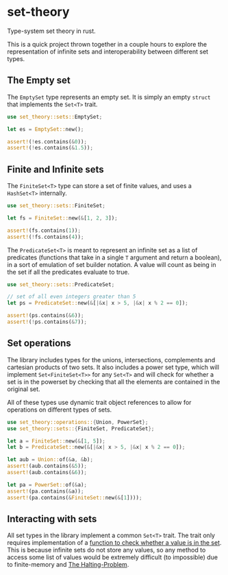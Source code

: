 # set-theory

Type-system set theory in rust. 

This is a quick project thrown together in a couple hours to explore the representation of infinite sets and interoperability between different set types.

## The Empty set

The `EmptySet` type represents an empty set. It is simply an empty `struct` that implements the `Set<T>` trait.

```rs
use set_theory::sets::EmptySet;

let es = EmptySet::new();

assert!(!es.contains(&0));
assert!(!es.contains(&1.5));
```

## Finite and Infinite sets

The `FiniteSet<T>` type can store a set of finite values, and uses a `HashSet<T>` internally.

```rs
use set_theory::sets::FiniteSet;

let fs = FiniteSet::new(&[1, 2, 3]);

assert!(fs.contains(1));
assert!(!fs.contains(4));
```

The `PredicateSet<T>` is meant to represent an infinite set as a list of predicates (functions that take in a single `T` argument and return a boolean), in a sort of emulation of set builder notation. A value will count as being in the set if all the predicates evaluate to true.

```rs
use set_theory::sets::PredicateSet;

// set of all even integers greater than 5
let ps = PredicateSet::new(&[|&x| x > 5, |&x| x % 2 == 0]);

assert!(ps.contains(&6));
assert!(!ps.contains(&7));
```

## Set operations

The library includes types for the unions, intersections, complements and cartesian products of two sets. It also includes a power set type, which will implement `Set<FiniteSet<T>>` for any `Set<T>` and will check for whether a set is in the powerset by checking that all the elements are contained in the original set.

All of these types use dynamic trait object references to allow for operations on different types of sets.

```rs
use set_theory::operations::{Union, PowerSet};
use set_theory::sets::{FiniteSet, PredicateSet};

let a = FiniteSet::new(&[1, 5]);
let b = PredicateSet::new(&[|&x| x > 5, |&x| x % 2 == 0]);

let aub = Union::of(&a, &b);
assert!(aub.contains(&5));
assert!(aub.contains(&6));

let pa = PowerSet::of(&a);
assert!(pa.contains(&a));
assert!(pa.contains(&FiniteSet::new(&[1])));
```

## Interacting with sets

All set types in the library implement a common `Set<T>` trait. The trait only requires implementation of a [function to check whether a value is in the set](https://en.wikipedia.org/wiki/Indicator_function). This is because infinite sets do not store any values, so any method to access some list of values would be extremely difficult (to impossible) due to finite-memory and [The Halting-Problem](https://en.wikipedia.org/wiki/Halting_problem).
